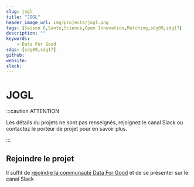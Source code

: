 ```yaml
---
slug: jogl
title: "JOGL"
header_image_url: img/projects/jogl.png
tags: [Saison 8,Santé,Science,Open Innovation,Matching,sdg09,sdg17]
description: ""
keywords:
    - Data For Good
sdgs: [sdg09,sdg17]
github: 
website: 
slack: 
---
```


# JOGL

:::caution ATTENTION

Les détails du projets ne sont pas renseignés, rejoignez le canal Slack ou contactez le porteur de projet pour en savoir plus.

:::


## Rejoindre le projet
Il suffit de [rejoindre la communauté Data For Good](/join) et de se présenter sur le canal Slack 

